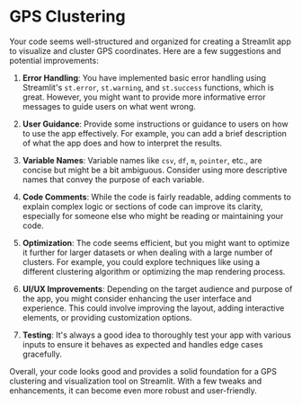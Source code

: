 # GPS Clustering

Your code seems well-structured and organized for creating a Streamlit app to visualize and cluster GPS coordinates. Here are a few suggestions and potential improvements:

1. **Error Handling**: You have implemented basic error handling using Streamlit's `st.error`, `st.warning`, and `st.success` functions, which is great. However, you might want to provide more informative error messages to guide users on what went wrong.

2. **User Guidance**: Provide some instructions or guidance to users on how to use the app effectively. For example, you can add a brief description of what the app does and how to interpret the results.

3. **Variable Names**: Variable names like `csv`, `df`, `m`, `pointer`, etc., are concise but might be a bit ambiguous. Consider using more descriptive names that convey the purpose of each variable.

4. **Code Comments**: While the code is fairly readable, adding comments to explain complex logic or sections of code can improve its clarity, especially for someone else who might be reading or maintaining your code.

5. **Optimization**: The code seems efficient, but you might want to optimize it further for larger datasets or when dealing with a large number of clusters. For example, you could explore techniques like using a different clustering algorithm or optimizing the map rendering process.

6. **UI/UX Improvements**: Depending on the target audience and purpose of the app, you might consider enhancing the user interface and experience. This could involve improving the layout, adding interactive elements, or providing customization options.

7. **Testing**: It's always a good idea to thoroughly test your app with various inputs to ensure it behaves as expected and handles edge cases gracefully.

Overall, your code looks good and provides a solid foundation for a GPS clustering and visualization tool on Streamlit. With a few tweaks and enhancements, it can become even more robust and user-friendly.
